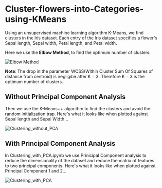 # Cluster-flowers-into-Categories-using-KMeans
Using an unsupervised machine learning algorithm K-Means, we find clusters in the Iris dataset. Each entry of the Iris dataset specifies a flower's Sepal length, 
Sepal width, Petal length, and Petal width.

Here we use the **Elbow Method**, to find the optimum number of clusters.

![Elbow Method](https://user-images.githubusercontent.com/66300295/120334537-55b7cf00-c30e-11eb-98e5-af3ac2aa4a8c.png)

**Note**: The drop in the parameter WCSS(Within Cluster Sum Of Squares of distance from centroid) is negligibe after K = 3. Therefore K = 3 is the optimum number of clusters.

## Without Principal Component Analysis

Then we use the K-Means++ algorithm to find the clusters and avoid the random initialization trap.
Here's what it looks like when plotted against Sepal length and Sepal Width...

![Clustering_without_PCA](https://user-images.githubusercontent.com/66300295/120438507-19807f00-c39f-11eb-8a15-f5d2921f6a23.png)

## With Principal Component Analysis

In Clustering_with_PCA.ipynb we use Prinicipal Component analysis to reduce the dimensionality of the dataset and reduce the matrix of features to two principal components.
Here's what it looks like when plotted against Principal Component 1 and 2...

![Clustering_with_PCA](https://user-images.githubusercontent.com/66300295/120334632-6a946280-c30e-11eb-8fb4-299c6e68c915.png)


